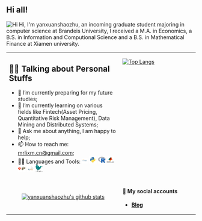 ## Hi all!

<img height="25" src='https://qpluspicture.oss-cn-beijing.aliyuncs.com/6LjjQA/Hi.gif' alt='Hi' width="24"/> Hi, I'm yanxuanshaozhu, an incoming graduate student majoring in computer science at Brandeis University, I received a M.A. in Economics, a B.S. in Information and Computional Science and a B.S. in Mathematical Finance at Xiamen university.
<p></p>

<table align="center">
<tr>
<td valign="top" width="60%">

## 🏋️‍♀️ <b>Talking about Personal Stuffs</b>
<!-- recent_releases starts -->

- 🔭 I’m currently preparing for my future studies;
- 🌱 I’m currently learning on various fields like Fintech(Asset Pricing, Quantitative Risk Management), Data Mining and Distributed Systems; 
- 💬 Ask me about anything, I am happy to help;
- 📫 How to reach me: mrlixm.cn@gmail.com;
- 🏊‍♂️ Languages and Tools: 
<code><img height="15" src="https://raw.githubusercontent.com/github/explore/80688e429a7d4ef2fca1e82350fe8e3517d3494d/topics/java/java.png"></code>
<code><img height="20" src="https://raw.githubusercontent.com/github/explore/80688e429a7d4ef2fca1e82350fe8e3517d3494d/topics/python/python.png"></code>
<code><img height="20" src="https://raw.githubusercontent.com/github/explore/80688e429a7d4ef2fca1e82350fe8e3517d3494d/topics/r/r.png"></code>
<code><img height="20" src="https://raw.githubusercontent.com/github/explore/80688e429a7d4ef2fca1e82350fe8e3517d3494d/topics/matlab/matlab.png"></code>
<code><img height="20" src="https://raw.githubusercontent.com/github/explore/80688e429a7d4ef2fca1e82350fe8e3517d3494d/topics/git/git.png"></code>
<code><img height="20" src="https://raw.githubusercontent.com/github/explore/80688e429a7d4ef2fca1e82350fe8e3517d3494d/topics/mysql/mysql.png"></code>
<code><img height="20" src="https://raw.githubusercontent.com/github/explore/80688e429a7d4ef2fca1e82350fe8e3517d3494d/topics/latex/latex.png"></code>
<!-- recent_releases ends -->
</td>
<td valign="top" width="40%">

[![Top Langs](https://github-readme-stats.vercel.app/api/top-langs/?username=yanxuanshaozhu)](https://github.com/yanxuanshaozhu/github-readme-stats)
</td>
</tr>
<tr>
<td>
<p align="center"><a href="https://github.com/yanxuanshaozhu"><img src="https://github-readme-stats.vercel.app/api?username=yanxuanshaozhu&hide_border=true&show_icons=true&theme=gruvbox" alt="yanxuanshaozhu's github stats"></a></p>

</td>
<td>

#### 🤗 My social accounts
- <strong><a href="https://yanxuanshaozhu.github.io">Blog</a></strong>


</td>
</tr>

</table>

